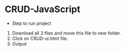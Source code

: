 # CRUD-JavaScript

- Step to run project

1. Download all 3 files and move this file to new folder.
2. Click on CRUD-ui.html file.
3. Output
